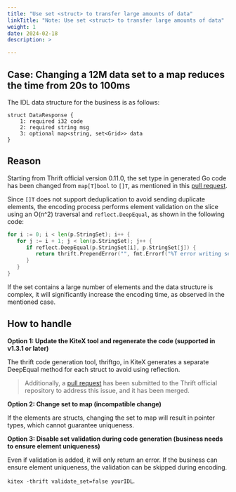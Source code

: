 ```yaml
---
title: "Use set <struct> to transfer large amounts of data"
linkTitle: "Note: Use set <struct> to transfer large amounts of data"
weight: 1
date: 2024-02-18
description: >

---
```


## Case: Changing a 12M data set to a map reduces the time from 20s to 100ms

The IDL data structure for the business is as follows:

```thrift
struct DataResponse {
    1: required i32 code
    2: required string msg
    3: optional map<string, set<Grid>> data
}
```

## Reason

Starting from Thrift official version 0.11.0, the set type in generated Go code has been changed from `map[T]bool` to `[]T`, as mentioned in this [pull request](https://github.com/apache/thrift/pull/1156).

Since `[]T` does not support deduplication to avoid sending duplicate elements, the encoding process performs element validation on the slice using an O(n^2) traversal and `reflect.DeepEqual`, as shown in the following code:

```go
for i := 0; i < len(p.StringSet); i++ {
   for j := i + 1; j < len(p.StringSet); j++ {
      if reflect.DeepEqual(p.StringSet[i], p.StringSet[j]) {
         return thrift.PrependError("", fmt.Errorf("%T error writing set field: slice is not unique", p.StringSet[i]))
      }
   }
}
```

If the set contains a large number of elements and the data structure is complex, it will significantly increase the encoding time, as observed in the mentioned case.

## How to handle

**Option 1: Update the KiteX tool and regenerate the code (supported in v1.3.1 or later)**

The thrift code generation tool, thriftgo, in KiteX generates a separate DeepEqual method for each struct to avoid using reflection.

> Additionally, a [pull request](https://github.com/apache/thrift/pull/2307) has been submitted to the Thrift official repository to address this issue, and it has been merged.

**Option 2: Change set to map (incompatible change)**

If the elements are structs, changing the set to map will result in pointer types, which cannot guarantee uniqueness.

**Option 3: Disable set validation during code generation (business needs to ensure element uniqueness)**

Even if validation is added, it will only return an error. If the business can ensure element uniqueness, the validation can be skipped during encoding.

`kitex -thrift validate_set=false yourIDL`.
